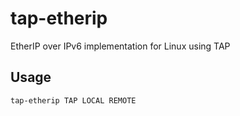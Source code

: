 # tap-etherip

EtherIP over IPv6 implementation for Linux using TAP

## Usage

```
tap-etherip TAP LOCAL REMOTE
```
